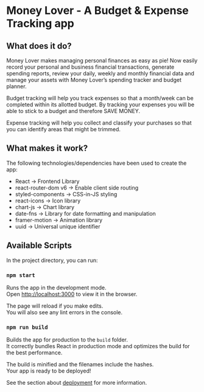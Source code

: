 # Money Lover - A Budget & Expense Tracking app

## What does it do?

Money Lover makes managing personal finances as easy as pie! Now easily record your personal and business financial transactions, generate spending reports, review your daily, weekly and monthly financial data and manage your assets with Money Lover’s spending tracker and budget planner.

Budget tracking will help you track expenses so that a month/week can be completed within its allotted budget. By tracking your expenses you will be able to stick to a budget and therefore SAVE MONEY.

Expense tracking will help you collect and classify your purchases so that you can identify areas that might be trimmed.

## What makes it work?

The following technologies/dependencies have been used to create the app:

* React -> Frontend Library
* react-router-dom v6 -> Enable client side routing
* styled-components -> CSS-in-JS styling
* react-icons -> Icon library
* chart-js -> Chart library
* date-fns -> Library for date formatting and manipulation
* framer-motion -> Animation library
* uuid -> Universal unique identifier 

## Available Scripts

In the project directory, you can run:

### `npm start`

Runs the app in the development mode.\
Open [http://localhost:3000](http://localhost:3000) to view it in the browser.

The page will reload if you make edits.\
You will also see any lint errors in the console.

### `npm run build`

Builds the app for production to the `build` folder.\
It correctly bundles React in production mode and optimizes the build for the best performance.

The build is minified and the filenames include the hashes.\
Your app is ready to be deployed!

See the section about [deployment](https://facebook.github.io/create-react-app/docs/deployment) for more information.
